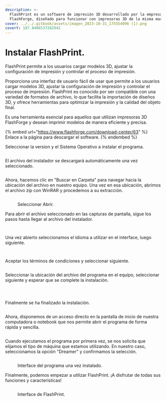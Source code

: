 ```yaml
---
description: >-
  FlashPrint es un software de impresión 3D desarrollado por la empresa
  FlashForge, diseñado para funcionar con impresoras 3D de la misma marca.
cover: ../../.gitbook/assets/imagen_2023-10-31_175554096 (1).png
coverY: 187.8406537282942
---
```


# Instalar FlashPrint.

FlashPrint permite a los usuarios cargar modelos 3D, ajustar la configuración de impresión y controlar el proceso de impresión.

Proporciona una interfaz de usuario fácil de usar que permite a los usuarios cargar modelos 3D, ajustar la configuración de impresión y controlar el proceso de impresión. FlashPrint es conocido por ser compatible con una variedad de formatos de archivo, lo que facilita la importación de diseños 3D, y ofrece herramientas para optimizar la impresión y la calidad del objeto final.

Es una herramienta esencial para aquellos que utilizan impresoras 3D FlashForge y desean imprimir modelos de manera eficiente y precisa.

{% embed url="https://www.flashforge.com/download-center/63" %}
Enlace a la página para descargar el software.
{% endembed %}

Seleccionar la version y el Sistema Operativo a instalar el programa.

<figure><img src="../../.gitbook/assets/image (6).png" alt=""><figcaption></figcaption></figure>

El archivo del instalador se descargará automáticamente una vez seleccionado.

<figure><img src="../../.gitbook/assets/image (1) (1) (1) (1) (1) (1) (1) (1).png" alt=""><figcaption></figcaption></figure>

Ahora, hacemos clic en "Buscar en Carpeta" para navegar hacia la ubicación del archivo en nuestro equipo. Una vez en esa ubicación, abrimos el archivo zip con WinRAR y procedemos a su extracción.

<figure><img src="../../.gitbook/assets/image (2) (1) (1) (1) (1) (1).png" alt=""><figcaption><p>Seleccionar Abrir.</p></figcaption></figure>

Para abrir el archivo seleccionado en las capturas de pantalla, sigue los pasos hasta llegar al archivo del instalador.

<div>

<figure><img src="../../.gitbook/assets/Captura de pantalla 2023-11-05 150557.png" alt=""><figcaption></figcaption></figure>

 

<figure><img src="../../.gitbook/assets/Captura de pantalla 2023-11-05 150612.png" alt=""><figcaption></figcaption></figure>

</div>

Una vez abierto seleccionamos el idioma a utilizar en el interface, luego siguiente.

<div>

<figure><img src="../../.gitbook/assets/Captura de pantalla 2023-11-05 150623.png" alt=""><figcaption></figcaption></figure>

 

<figure><img src="../../.gitbook/assets/Captura de pantalla 2023-11-05 150632.png" alt=""><figcaption></figcaption></figure>

</div>

Aceptar los términos de condiciones y seleccionar siguiente.

<figure><img src="../../.gitbook/assets/Captura de pantalla 2023-11-05 150642.png" alt=""><figcaption></figcaption></figure>

Seleccionar la ubicación del archivo del programa en el equipo, seleccionar siguiente y esperar que se complete la instalación.

<div>

<figure><img src="../../.gitbook/assets/Captura de pantalla 2023-11-05 150649.png" alt=""><figcaption></figcaption></figure>

 

<figure><img src="../../.gitbook/assets/Captura de pantalla 2023-11-05 150658.png" alt=""><figcaption></figcaption></figure>

 

<figure><img src="../../.gitbook/assets/Captura de pantalla 2023-11-05 150712.png" alt=""><figcaption></figcaption></figure>

</div>

Finalmente se ha finalizado la instalación.

<figure><img src="../../.gitbook/assets/Captura de pantalla 2023-11-05 150806.png" alt=""><figcaption></figcaption></figure>

Ahora, disponemos de un acceso directo en la pantalla de inicio de nuestra computadora o notebook que nos permite abrir el programa de forma rápida y sencilla.

<figure><img src="../../.gitbook/assets/imagen_2023-11-05_151059678.png" alt=""><figcaption></figcaption></figure>

Cuando ejecutamos el programa por primera vez, se nos solicita que elijamos el tipo de máquina que estamos utilizando. En nuestro caso, seleccionamos la opción "Dreamer" y confirmamos la selección.

<figure><img src="../../.gitbook/assets/image (82).png" alt=""><figcaption><p>Interface del programa una vez instalado.</p></figcaption></figure>

Finalmente, podemos empezar a utilizar FlashPrint. ¡A disfrutar de todas sus funciones y características!

<figure><img src="../../.gitbook/assets/image (4) (1) (1) (1) (1).png" alt=""><figcaption><p>Interface de FlashPrint.</p></figcaption></figure>

